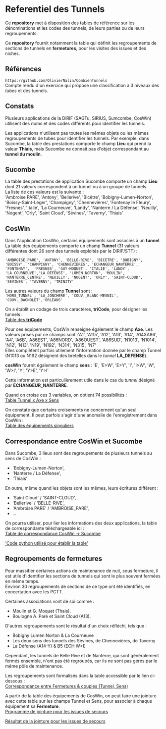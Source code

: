 # Referentiel des Tunnels
Ce **repository** met à disposition des tables de référence sur les dénominations et les codes des tunnels, de leurs parties ou de leurs regroupements.

Ce **repository** fournit notamment la table qui définit les regroupements de sections de tunnels en **fermetures**, pour les visites des issues et des niches.

## Références
`https://github.com/OlivierNalin/CombienTunnels`   
Compte rendu d'un exercice qui propose une classification à 3 niveaux des *tubes* et des tunnels.  

## Constats
Plusieurs applications de la DiRIF (SAGTu, SIRIUS, Sumcombe, CosWin) utilisent des noms et des codes différents pour identifier les tunnels.

Les applications n'utilisent pas toutes les mêmes objets ou les mêmes regroupements de tubes pour identifier les tunnels.
Par exemple, dans Sucombe, la table des prestations comporte le champ **Lieu** qui prend la valeur **Thiais**, mais Sucombe ne connait pas d'objet correspondant au **tunnel du moulin**.

## Sucombe
La table des prestations de application Sucombe comporte un champ **Lieu** dont 21 valeurs correspondent à un tunnel ou à un groupe de tunnels.   
La liste de ces valeurs est la suivante :   
'Ambroise PARE', 'Antony', 'Bellerive', 'Bicêtre', 'Bobigny-Lumen-Norton', 'Boissy-Saint-Léger', 'Champigny', 'Chennevières', 'Fontenay le Fleury', 'Fresnes', 
'Italie', 'La Courneuve', 'Landy', 'Nanterre / La Défense', 'Neuilly', 'Nogent', 'Orly', 'Saint Cloud', 'Sévines', 'Taverny', 'Thiais'

## CosWin
Dans l'application CosWin, certains équipements sont associés à un **tunnel**. 
La table des équipements comporte un champ **Tunnel** (31 valeurs différentes dont 26 sont des tunnels exploités par le DiRIF/STT) :  
``` 
'AMBROISE_PARE', 'ANTONY', 'BELLE-RIVE', 'BICETRE', 'BOBIGNY', 'BOISSY', 'CHAMPIGNY', 'CHENNEVIERES', 'ECHANGEUR_NANTERRE',
'FONTENAY',  'FRESNES', 'GUY-MOQUET', 'ITALIE', 'LANDY', 'LA_COURNEUVE','LA_DEFENSE', 'LUMEN_NORTON', 'MOULIN',
'NANTERRE_CENTRE', 'NEUILLY', 'NOGENT', 'ORLY', 'SAINT-CLOUD', 'SEVINES', 'TAVERNY', 'TRINITY'
```
Les autres valeurs du champ **Tunnel** sont :   
`'HORS_TUNNEL', 'LA_JONCHERE', 'COUV._BLANC-MESNIL', 'COUV._BAGNOLET','ORLEANS'`

On a établit un codage de trois caractères, **triCode**, pour désigner les tunnels :   
[Table des **triCode**](https://raw.githubusercontent.com/ExploitIdF/Referentiel_Tunnels/refs/heads/main/import/tunnelTricode.csv)



Pour ces équipements, CosWin renseigne également le champ **Axe**. Les valeurs prises par ce champs sont :'A1', 'A115', 'A12', 'A13', 'A14', 'A14XA86', 'A4', 'A6B', 'A86EST',
       'A86NORD', 'A86OUEST', 'A86SUD', 'N1013', 'N1014', 'N12', 'N13', 'N19', 'N192', 'N314', 'N315', 'N7'   
Elles complètent parfois utilement l'information donnée par le champ Tunnel (N1013 ou N192 désignent des bretelles dans le *tunnel* **LA_DEFENSE**).
   
**cosWin** fournit également le champ **sens** : 'E', 'E>W', 'E>Y', 'I', 'I>W', 'W', 'W>I', 'Y', 'Y>E', 'Y>I'

Cette information est particulièrement utile dans le cas du *tunnel* désigné par **ECHANGEUR_NANTERRE**.

Quand on croise ces 3 variables, on obtient 74 possibilités :   
[Table Tunnel x Axe x Sens](https://raw.githubusercontent.com/ExploitIdF/Referentiel_Tunnels/refs/heads/main/tunnelAxeSens.csv)

On constate que certains croisements ne concernent qu'un seul équipement. 
Il peut parfois s'agir d'une anomalie de l'enregistrement dans CosWin :    
[Table des équipements singuliers](https://github.com/ExploitIdF/ReferentielTunnels/blob/main/equipMalLocalisé.csv)

## Correspondance entre CosWin et Sucombe
Dans Sucombe, 3 lieux sont des regroupements de plusieurs tunnels au sens de CosWin :   
* 'Bobigny-Lumen-Norton',
* 'Nanterre / La Défense',
* 'Thiais'

En outre, même quand les objets sont les mêmes, leurs écritures diffèrent : 
* 'Saint Cloud' / 'SAINT-CLOUD',
* 'Bellerive' / 'BELLE-RIVE',
* 'Ambroise PARE' / 'AMBROISE_PARE',
* ...

On pourra utiliser, pour lier les informations des deux applications, la table de correspondante téléchargeable ici :  
[Table de correspondance CosWin -> Sucombe](https://raw.githubusercontent.com/ExploitIdF/ReferentielTunnels/refs/heads/main/tunnelsCosWinSucombe.csv)

['Code python utilisé pour établir la table'](https://github.com/ExploitIdF/ReferentielTunnels/blob/main/codeCorrCosWinSucombe)


## Regroupements de fermetures
Pour massifier certaines actions de maintenance de nuit, sous fermeture, il est utile d'identifier les sections de tunnels 
qui sont le plus souvent fermées en même temps.   
Environ 30 regroupements de sections de ce type ont été identifiés, en concertation avec les PCTT.

Certaines associations vont de soi comme : 

* Moulin et G. Moquet (Thais),
* Boulogne A. Paré et Saint Cloud (A13).    

D'autres regroupements sont le résultat d'un choix réfléchi, tels que :
* Bobigny Lumen Norton & La Courneuve
* Les deux sens des tunnels des Sévines, de Chennevières, de Taverny
* La Défense (A14-Y) & B5 (ECH W>I)

Cependant, les tunnels de Belle Rive et de Nanterre, qui sont généralement fermés ensemble, n'ont pas été regroupés, 
car ils ne sont pas gérés par le même pôle de maintenance.

Les regroupements sont formalisés dans la table accessible par le lien ci-dessous :   
[Correspondance entre Fermetures & couples (Tunnel, Sens)](https://raw.githubusercontent.com/ExploitIdF/ReferentielTunnels/refs/heads/main/CorTbFerm.csv)

A partir de la table des équipements de CosWin, on peut faire une jointure avec cette table sur les champs Tunnel et Sens, 
pour associer à chaque équipement sa **Fermeture**.   
[Programme de jointure pour les issues de secours]( https://github.com/ExploitIdF/Referentiel_Tunnels/blob/main/issuesNichesFermetures.ipynb)

[Résultat de la jointure pour les issues de secours]( https://raw.githubusercontent.com/ExploitIdF/Referentiel_Tunnels/refs/heads/main/issuesFermetures.csv)



